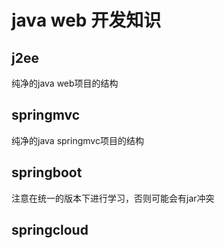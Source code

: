 # java web 开发知识

## j2ee
纯净的java web项目的结构
   

## springmvc
纯净的java springmvc项目的结构

## springboot
注意在统一的版本下进行学习，否则可能会有jar冲突

## springcloud